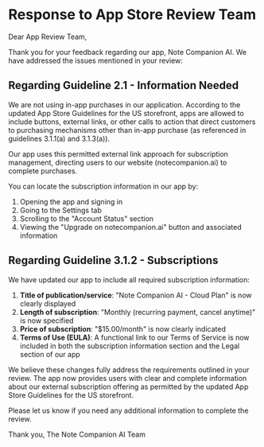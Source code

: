 # Response to App Store Review Team

Dear App Review Team,

Thank you for your feedback regarding our app, Note Companion AI. We have addressed the issues mentioned in your review:

## Regarding Guideline 2.1 - Information Needed

We are not using in-app purchases in our application. According to the updated App Store Guidelines for the US storefront, apps are allowed to include buttons, external links, or other calls to action that direct customers to purchasing mechanisms other than in-app purchase (as referenced in guidelines 3.1.1(a) and 3.1.3(a)).

Our app uses this permitted external link approach for subscription management, directing users to our website (notecompanion.ai) to complete purchases.

You can locate the subscription information in our app by:
1. Opening the app and signing in
2. Going to the Settings tab
3. Scrolling to the "Account Status" section
4. Viewing the "Upgrade on notecompanion.ai" button and associated information

## Regarding Guideline 3.1.2 - Subscriptions

We have updated our app to include all required subscription information:

1. **Title of publication/service**: "Note Companion AI - Cloud Plan" is now clearly displayed
2. **Length of subscription**: "Monthly (recurring payment, cancel anytime)" is now specified
3. **Price of subscription**: "$15.00/month" is now clearly indicated
4. **Terms of Use (EULA)**: A functional link to our Terms of Service is now included in both the subscription information section and the Legal section of our app

We believe these changes fully address the requirements outlined in your review. The app now provides users with clear and complete information about our external subscription offering as permitted by the updated App Store Guidelines for the US storefront.

Please let us know if you need any additional information to complete the review.

Thank you,
The Note Companion AI Team
